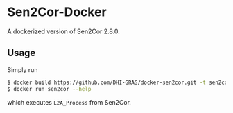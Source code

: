 # Sen2Cor-Docker

A dockerized version of Sen2Cor 2.8.0.

## Usage

Simply run
```bash
$ docker build https://github.com/DHI-GRAS/docker-sen2cor.git -t sen2cor
$ docker run sen2cor --help
```
which executes `L2A_Process` from Sen2Cor.

